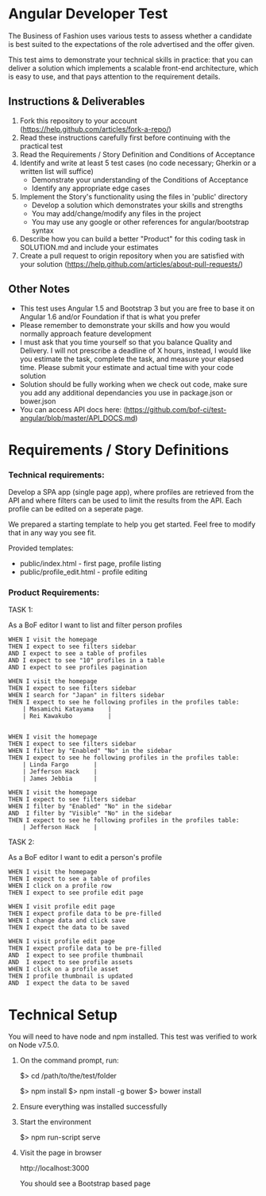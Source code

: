 Angular Developer Test
======================
The Business of Fashion uses various tests to assess whether a candidate is best suited to the expectations of the role advertised and the offer given.

This test aims to demonstrate your technical skills in practice: that you can deliver a solution which implements a scalable front-end architecture, which is easy to use, and that pays attention to the requirement details.

Instructions & Deliverables
---------------------------

1. Fork this repository to your account (https://help.github.com/articles/fork-a-repo/)
2. Read these instructions carefully first before continuing with the practical test
3. Read the Requirements / Story Definition and Conditions of Acceptance
4. Identify and write at least 5 test cases (no code necessary; Gherkin or a written list will suffice)
    - Demonstrate your understanding of the Conditions of Acceptance
    - Identify any appropriate edge cases
5. Implement the Story's functionality using the files in 'public' directory
    - Develop a solution which demonstrates your skills and strengths
    - You may add/change/modify any files in the project
    - You may use any google or other references for angular/bootstrap syntax
6. Describe how you can build a better "Product" for this coding task in SOLUTION.md and include your estimates
7. Create a pull request to origin repository when you are satisfied with your solution (https://help.github.com/articles/about-pull-requests/) 


Other Notes
-----------

- This test uses Angular 1.5 and Bootstrap 3 but you are free to base it on Angular 1.6 and/or Foundation if that is what you prefer
- Please remember to demonstrate your skills and how you would normally approach feature development
- I must ask that you time yourself so that you balance Quality and Delivery. I will not prescribe a
deadline of X hours, instead, I would like you estimate the task, complete the task, and measure your elapsed time. Please submit your estimate and actual time with your code solution
- Solution should be fully working when we check out code, make sure you add any additional dependancies you use in package.json or bower.json
- You can access API docs here: (https://github.com/bof-ci/test-angular/blob/master/API_DOCS.md)


Requirements / Story Definitions
================================

### Technical requirements:

Develop a SPA app (single page app), where profiles are retrieved from the API and where filters can be used to limit the results from the API. Each profile can be edited on a seperate page.

We prepared a starting template to help you get started. Feel free to modify that in any way you see fit. 

Provided templates:

- public/index.html - first page, profile listing
- public/profile_edit.html - profile editing


### Product Requirements:

TASK 1:

As a BoF editor I want to list and filter person profiles

``` gherkin
WHEN I visit the homepage
THEN I expect to see filters sidebar
AND I expect to see a table of profiles
AND I expect to see "10" profiles in a table
AND I expect to see profiles pagination

WHEN I visit the homepage
THEN I expect to see filters sidebar
WHEN I search for "Japan" in filters sidebar
THEN I expect to see he following profiles in the profiles table:
    | Masamichi Katayama    |
    | Rei Kawakubo          |


WHEN I visit the homepage
THEN I expect to see filters sidebar
WHEN I filter by "Enabled" "No" in the sidebar
THEN I expect to see he following profiles in the profiles table:
    | Linda Fargo       |
    | Jefferson Hack    |
    | James Jebbia      |

WHEN I visit the homepage
THEN I expect to see filters sidebar
WHEN I filter by "Enabled" "No" in the sidebar
AND  I filter by "Visible" "No" in the sidebar
THEN I expect to see he following profiles in the profiles table:
    | Jefferson Hack    |

```

TASK 2:

As a BoF editor I want to edit a person's profile

``` gherkin
WHEN I visit the homepage
THEN I expect to see a table of profiles
WHEN I click on a profile row
THEN I expect to see profile edit page

WHEN I visit profile edit page
THEN I expect profile data to be pre-filled
WHEN I change data and click save
THEN I expect the data to be saved

WHEN I visit profile edit page
THEN I expect profile data to be pre-filled
AND  I expect to see profile thumbnail
AND  I expect to see profile assets
WHEN I click on a profile asset
THEN I profile thumbnail is updated
AND  I expect the data to be saved

```

Technical Setup
===============

You will need to have node and npm installed. This test was verified to work on Node v7.5.0.

1. On the command prompt, run:

    $> cd /path/to/the/test/folder

    $> npm install
    $> npm install -g bower
    $> bower install
  

2. Ensure everything was installed successfully

3. Start the environment

    $> npm run-script serve

4. Visit the page in browser

    http://localhost:3000

    You should see a Bootstrap based page